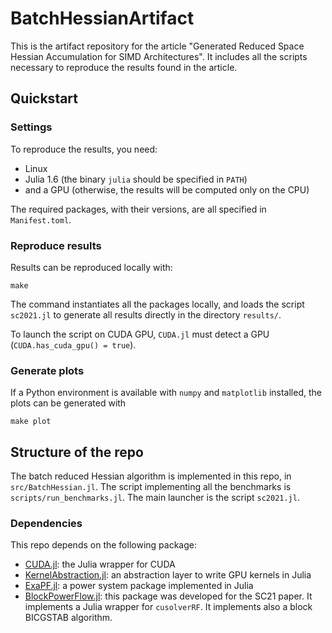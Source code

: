 # BatchHessianArtifact

This is the artifact repository for the article "Generated Reduced Space Hessian Accumulation for SIMD Architectures".
It includes all the scripts necessary to reproduce the results found in the article.

## Quickstart

### Settings
To reproduce the results, you need:

- Linux
- Julia 1.6 (the binary `julia` should be specified in `PATH`)
- and a GPU (otherwise, the results will be computed only on the CPU)

The required packages, with their versions, are all specified in `Manifest.toml`.


### Reproduce results
Results can be reproduced locally with:
```shell
make

```
The command instantiates all the packages locally, and
loads the script `sc2021.jl` to generate
all results directly in the directory `results/`.

To launch the script on CUDA GPU, `CUDA.jl` must detect a
GPU (`CUDA.has_cuda_gpu() = true`).

### Generate plots

If a Python environment is available with `numpy` and `matplotlib` installed,
the plots can be generated with
```shell
make plot

```

## Structure of the repo

The batch reduced Hessian algorithm is implemented in this repo, in `src/BatchHessian.jl`.
The script implementing all the benchmarks is `scripts/run_benchmarks.jl`.
The main launcher is the script `sc2021.jl`.

### Dependencies
This repo depends on the following package:

- [CUDA.jl](https://github.com/JuliaGPU/CUDA.jl/): the Julia wrapper for CUDA
- [KernelAbstraction.jl](https://github.com/JuliaGPU/KernelAbstractions.jl): an abstraction layer to write GPU kernels in Julia
- [ExaPF.jl](https://github.com/exanauts/ExaPF.jl/): a power system package implemented in Julia
- [BlockPowerFlow.jl](https://github.com/exanauts/BlockPowerFlow.jl/): this package was developed for the SC21 paper. It implements a Julia wrapper for `cusolverRF`. It implements also a block BICGSTAB algorithm.


